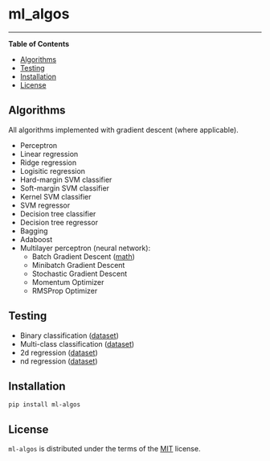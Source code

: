 # ml_algos

-----

**Table of Contents**

- [Algorithms](#algorithms)
- [Testing](#testing)
- [Installation](#installation)
- [License](#license)

## Algorithms

All algorithms implemented with gradient descent (where applicable).

- Perceptron
- Linear regression
- Ridge regression
- Logisitic regression
- Hard-margin SVM classifier
- Soft-margin SVM classifier
- Kernel SVM classifier
- SVM regressor
- Decision tree classifier
- Decision tree regressor
- Bagging
- Adaboost
- Multilayer perceptron (neural network):
    - Batch Gradient Descent ([math](https://github.com/AbhiJ2706/numpy_ann))
    - Minibatch Gradient Descent
    - Stochastic Gradient Descent
    - Momentum Optimizer
    - RMSProp Optimizer

## Testing

- Binary classification ([dataset](https://raw.githubusercontent.com/jbrownlee/Datasets/master/pima-indians-diabetes.csv))
- Multi-class classification ([dataset](https://www.kaggle.com/datasets/uciml/iris))
- 2d regression ([dataset](https://www.kaggle.com/datasets/abhishek14398/salary-dataset-simple-linear-regression?resource=download))
- nd regression ([dataset](https://www.kaggle.com/datasets/denkuznetz/housing-prices-regression))

## Installation

```console
pip install ml-algos
```

## License

`ml-algos` is distributed under the terms of the [MIT](https://spdx.org/licenses/MIT.html) license.
